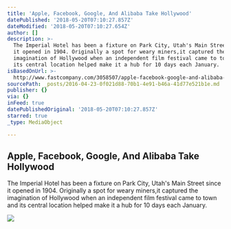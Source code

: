 ```yaml
---
title: 'Apple, Facebook, Google, And Alibaba Take Hollywood'
datePublished: '2018-05-20T07:10:27.857Z'
dateModified: '2018-05-20T07:10:27.654Z'
author: []
description: >-
  The Imperial Hotel has been a fixture on Park City, Utah's Main Street since
  it opened in 1904. Originally a spot for weary miners,it captured the
  imagination of Hollywood when an independent film festival came to town and
  its central location helped make it a hub for 10 days each January.
isBasedOnUrl: >-
  http://www.fastcompany.com/3058507/apple-facebook-google-and-alibaba-take-hollywood
sourcePath: _posts/2016-04-23-0f021d88-70b1-4e91-b46a-41d77e521b1e.md
publisher: {}
via: {}
inFeed: true
datePublishedOriginal: '2018-05-20T07:10:27.857Z'
starred: true
_type: MediaObject

---
```

<article style=""><h1>Apple, Facebook, Google, And Alibaba Take Hollywood</h1><p>The Imperial Hotel has been a fixture on Park City, Utah's Main Street since it opened in 1904. Originally a spot for weary miners,it captured the imagination of Hollywood when an independent film festival came to town and its central location helped make it a hub for 10 days each January.</p><img src="http://c.fastcompany.net/multisite_files/fastcompany/imagecache/inline-large/inline/2016/04/3058507-inline-i-2-content-wars-feature-revenge-of-the-nerds.jpg" /></article>
